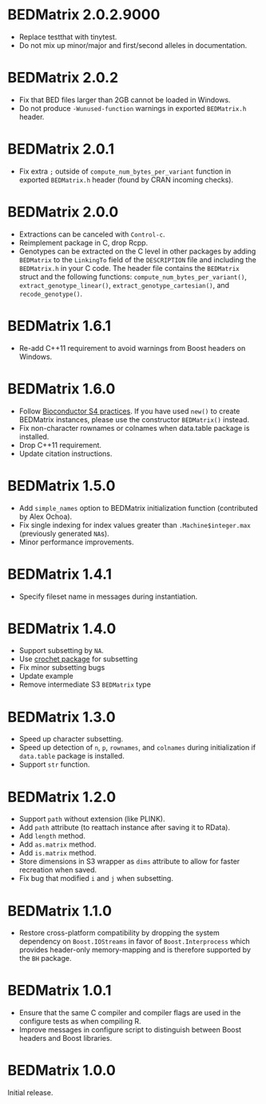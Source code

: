 # BEDMatrix 2.0.2.9000

- Replace testthat with tinytest.
- Do not mix up minor/major and first/second alleles in documentation.


# BEDMatrix 2.0.2

- Fix that BED files larger than 2GB cannot be loaded in Windows.
- Do not produce `-Wunused-function` warnings in exported `BEDMatrix.h` header.


# BEDMatrix 2.0.1

- Fix extra `;` outside of `compute_num_bytes_per_variant` function in exported
  `BEDMatrix.h` header (found by CRAN incoming checks).


# BEDMatrix 2.0.0

- Extractions can be canceled with `Control-c`.
- Reimplement package in C, drop Rcpp.
- Genotypes can be extracted on the C level in other packages by adding
  `BEDMatrix` to the `LinkingTo` field of the `DESCRIPTION` file and including
  the `BEDMatrix.h` in your C code. The header file contains the `BEDMatrix`
  struct and the following functions: `compute_num_bytes_per_variant()`,
  `extract_genotype_linear()`, `extract_genotype_cartesian()`, and
  `recode_genotype()`.


# BEDMatrix 1.6.1

- Re-add C++11 requirement to avoid warnings from Boost headers on Windows.


# BEDMatrix 1.6.0

- Follow [Bioconductor S4 practices][2]. If you have used `new()` to create
  BEDMatrix instances, please use the constructor `BEDMatrix()` instead.
- Fix non-character rownames or colnames when data.table package is installed.
- Drop C++11 requirement.
- Update citation instructions.


# BEDMatrix 1.5.0

- Add `simple_names` option to BEDMatrix initialization function (contributed
  by Alex Ochoa).
- Fix single indexing for index values greater than `.Machine$integer.max`
  (previously generated `NA`s).
- Minor performance improvements.


# BEDMatrix 1.4.1

- Specify fileset name in messages during instantiation.


# BEDMatrix 1.4.0

- Support subsetting by `NA`.
- Use [crochet package][1] for subsetting
- Fix minor subsetting bugs
- Update example
- Remove intermediate S3 `BEDMatrix` type


# BEDMatrix 1.3.0

- Speed up character subsetting.
- Speed up detection of `n`, `p`, `rownames`, and `colnames` during
  initialization if `data.table` package is installed.
- Support `str` function.


# BEDMatrix 1.2.0

- Support `path` without extension (like PLINK).
- Add `path` attribute (to reattach instance after saving it to RData).
- Add `length` method.
- Add `as.matrix` method.
- Add `is.matrix` method.
- Store dimensions in S3 wrapper as `dims` attribute to allow for faster
  recreation when saved.
- Fix bug that modified `i` and `j` when subsetting.


# BEDMatrix 1.1.0

- Restore cross-platform compatibility by dropping the system dependency on
  `Boost.IOStreams` in favor of `Boost.Interprocess` which provides header-only
  memory-mapping and is therefore supported by the `BH` package.


# BEDMatrix 1.0.1

- Ensure that the same C compiler and compiler flags are used in the configure
  tests as when compiling R.
- Improve messages in configure script to distinguish between Boost headers and
  Boost libraries.


# BEDMatrix 1.0.0

Initial release.

[1]: https://CRAN.R-project.org/package=crochet
[2]: https://bioconductor.org/help/course-materials/2017/Zurich/S4-classes-and-methods.html
